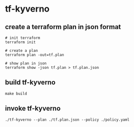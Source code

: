 # tf-kyverno

## create a terraform plan in json format

```console
# init terraform
terraform init

# create a plan
terraform plan -out=tf.plan

# show plan in json
terraform show -json tf.plan > tf.plan.json
```

## build tf-kyverno

```console
make build
```

## invoke tf-kyverno

```console
./tf-kyverno --plan ./tf.plan.json --policy ./policy.yaml
```
